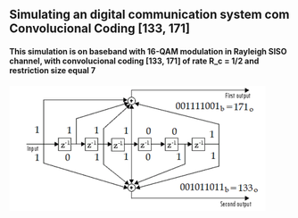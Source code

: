 ## Simulating an digital communication system com Convolucional Coding [133, 171]

#### This simulation is on baseband with 16-QAM modulation in Rayleigh SISO channel, with convolucional coding [133, 171] of rate R_c = 1/2 and restriction size equal 7

![Reference Image](figure/133-171.png)